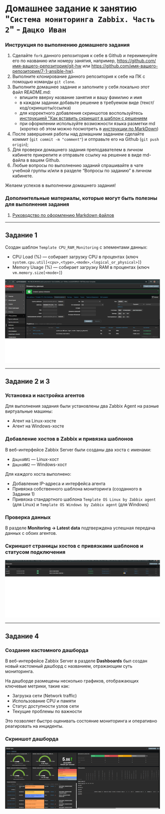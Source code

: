 # Домашнее задание к занятию "`Система мониторинга Zabbix. Часть 2`" - `Дацко Иван`


### Инструкция по выполнению домашнего задания

   1. Сделайте `fork` данного репозитория к себе в Github и переименуйте его по названию или номеру занятия, например, https://github.com/имя-вашего-репозитория/git-hw или  https://github.com/имя-вашего-репозитория/7-1-ansible-hw).
   2. Выполните клонирование данного репозитория к себе на ПК с помощью команды `git clone`.
   3. Выполните домашнее задание и заполните у себя локально этот файл README.md:
      - впишите вверху название занятия и вашу фамилию и имя
      - в каждом задании добавьте решение в требуемом виде (текст/код/скриншоты/ссылка)
      - для корректного добавления скриншотов воспользуйтесь [инструкцией "Как вставить скриншот в шаблон с решением](https://github.com/netology-code/sys-pattern-homework/blob/main/screen-instruction.md)
      - при оформлении используйте возможности языка разметки md (коротко об этом можно посмотреть в [инструкции  по MarkDown](https://github.com/netology-code/sys-pattern-homework/blob/main/md-instruction.md))
   4. После завершения работы над домашним заданием сделайте коммит (`git commit -m "comment"`) и отправьте его на Github (`git push origin`);
   5. Для проверки домашнего задания преподавателем в личном кабинете прикрепите и отправьте ссылку на решение в виде md-файла в вашем Github.
   6. Любые вопросы по выполнению заданий спрашивайте в чате учебной группы и/или в разделе “Вопросы по заданию” в личном кабинете.
   
Желаем успехов в выполнении домашнего задания!
   
### Дополнительные материалы, которые могут быть полезны для выполнения задания

1. [Руководство по оформлению Markdown файлов](https://gist.github.com/Jekins/2bf2d0638163f1294637#Code)

---

## Задание 1

Создан шаблон `Template CPU_RAM_Monitoring` с элементами данных:

- CPU Load (%) — собирает загрузку CPU в процентах (ключ `system.cpu.util[<cpu>,<type>,<mode>,<logical_or_physical>]`)
- Memory Usage (%) — собирает загрузку RAM в процентах (ключ `vm.memory.size[<mode>]`)

![Задание 1](screenshots/zadanie1.png)

---

## Задание 2 и 3

### Установка и настройка агентов

Для выполнения задания были установлены два Zabbix Agent на разные виртуальные машины:

- Агент на Linux-хосте
- Агент на Windows-хосте

### Добавление хостов в Zabbix и привязка шаблонов

В веб-интерфейсе Zabbix Server были созданы два хоста с именами:

- `ДацкоИИ1` — Linux-хост
- `ДацкоИИ2` — Windows-хост

Для каждого хоста выполнено:

- Добавление IP-адреса и интерфейса агента
- Привязка собственного шаблона мониторинга (созданного в Задании 1)
- Привязка стандартного шаблона `Template OS Linux by Zabbix agent` (для Linux) и `Template OS Windows by Zabbix agent` (для Windows)

### Проверка данных

В разделе **Monitoring → Latest data** подтверждена успешная передача данных с обоих агентов.

### Скриншот страницы хостов с привязками шаблонов и статусом подключения

![Задание 2-3](screenshots/zabbix-hosts-templates.png)


---

## Задание 4

### Создание кастомного дашборда

В веб-интерфейсе Zabbix Server в разделе **Dashboards** был создан новый кастомный дашборд с названием, отражающим суть мониторинга.

На дашборде размещены несколько графиков, отображающих ключевые метрики, такие как:

- Загрузка сети (Network traffic)
- Использование CPU и памяти
- Статус доступности узлов сети
- Текущие проблемы по важности

Это позволяет быстро оценивать состояние мониторинга и оперативно реагировать на инциденты.

### Скриншот дашборда

![Задание 4](screenshots/custom-dashboard.png)
